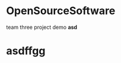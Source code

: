 # OpenSourceSoftware
team three project demo
<b>asd<b>
  <h1 style="font-family:verdana property:value">asdffgg<h1> 

